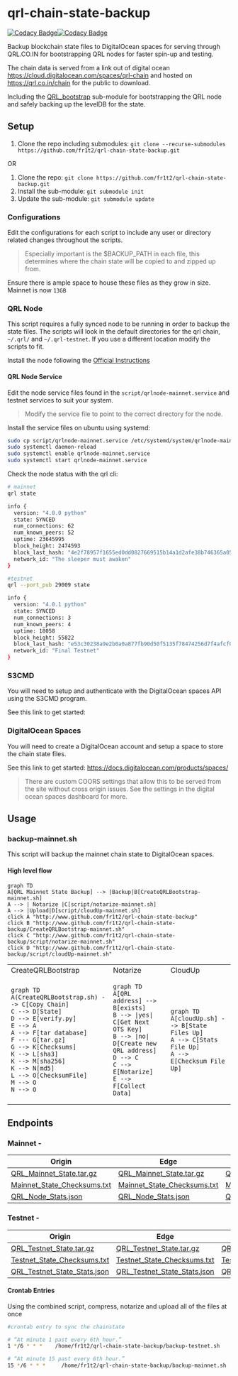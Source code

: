 # qrl-chain-state-backup

[![Codacy Badge](https://app.codacy.com/project/badge/Grade/c26dfce5082b434ea1feea5dfd95a81f)](https://www.codacy.com/gh/fr1t2/qrl-chain-state-backup/dashboard?utm_source=github.com&amp;utm_medium=referral&amp;utm_content=fr1t2/qrl-chain-state-backup&amp;utm_campaign=Badge_Grade)[![Codacy Badge](https://app.codacy.com/project/badge/Grade/c26dfce5082b434ea1feea5dfd95a81f)](https://www.codacy.com/gh/fr1t2/qrl-chain-state-backup/dashboard?utm_source=github.com&amp;utm_medium=referral&amp;utm_content=fr1t2/qrl-chain-state-backup&amp;utm_campaign=Badge_Grade)

Backup blockchain state files to DigitalOcean spaces for serving through QRL.CO.IN for bootstrapping QRL nodes for faster spin-up and testing.  

The chain data is served from a link out of digital ocean https://cloud.digitalocean.com/spaces/qrl-chain and hosted on https://qrl.co.in/chain for the public to download.

Including the [QRL_bootstrap](https://github.com/0xFF0/QRL_bootstrap.git) sub-module for bootstrapping the QRL node and safely backing up the levelDB for the state.

## Setup

1.  Clone the repo including submodules: `git clone --recurse-submodules https://github.com/fr1t2/qrl-chain-state-backup.git`

OR

1.  Clone the repo: `git clone https://github.com/fr1t2/qrl-chain-state-backup.git`
2.  Install the sub-module: `git submodule init`
3.  Update the sub-module: `git submodule update`

### Configurations

Edit the configurations for each script to include any user or directory related changes throughout the scripts.

> Especially important is the $BACKUP_PATH in each file, this determines where the chain state will be copied to and zipped up from.

Ensure there is ample space to house these files as they grow in size. Mainnet is now `13GB`


### QRL Node

This script requires a fully synced node to be running in order to backup the state files. The scripts will look in the default directories for the qrl chain, `~/.qrl/` and `~/.qrl-testnet`. If you use a different location modify the scripts to fit.

Install the node following the [Official Instructions](https://docs.theqrl.org/node/QRLnode/)

#### QRL Node Service

Edit the node service files found in the `script/qrlnode-mainnet.service` and testnet services to suit your system. 

> Modify the service file to point to the correct directory for the node.

Install the service files on ubuntu using systemd:

```bash
sudo cp script/qrlnode-mainnet.service /etc/systemd/system/qrlnode-mainnet.service
sudo systemctl daemon-reload
sudo systemctl enable qrlnode-mainnet.service
sudo systemctl start qrlnode-mainnet.service
```

Check the node status with the qrl cli:


```bash
# mainnet
qrl state

info {
  version: "4.0.0 python"
  state: SYNCED
  num_connections: 62
  num_known_peers: 52
  uptime: 23645995
  block_height: 2474593
  block_last_hash: "4e2f78957f1655ed0dd0827669515b14a1d2afe38b746365a05f86db03000000"
  network_id: "The sleeper must awaken"
}

```

```bash
#testnet
qrl --port_pub 29009 state

info {
  version: "4.0.1 python"
  state: SYNCED
  num_connections: 3
  num_known_peers: 4
  uptime: 18058
  block_height: 55822
  block_last_hash: "e53c30238a9e2b0a0a877fb90d50f5135f78474256d7f4afcf0f59da106e2000"
  network_id: "Final Testnet"
}

```


### S3CMD

You will need to setup and authenticate with the DigitalOcean spaces API using the S3CMD program.

See this link to get started: 


### DigitalOcean Spaces

You will need to create a DigitalOcean account and setup a space to store the chain state files.

See this link to get started: https://docs.digitalocean.com/products/spaces/

> There are custom COORS settings that allow this to be served from the site without cross origin issues. See the settings in the digital ocean spaces dashboard for more.


## Usage

### backup-mainnet.sh

This script will backup the mainnet chain state to DigitalOcean spaces.

#### High level flow

```mermaid
graph TD
A[QRL Mainnet State Backup] --> |Backup|B[CreateQRLBootstrap-mainnet.sh]
A --> | Notarize |C[script/notarize-mainnet.sh] 
A --> |Upload|D[script/cloudUp-mainnet.sh]
click A "http://www.github.com/fr1t2/qrl-chain-state-backup"
click B "http://www.github.com/fr1t2/qrl-chain-state-backup/CreateQRLBootstrap-mainnet.sh"
click C "http://www.github.com/fr1t2/qrl-chain-state-backup/script/notarize-mainnet.sh"
click D "http://www.github.com/fr1t2/qrl-chain-state-backup/script/cloudUp-mainnet.sh"
```

<table>
<tr>
<td> CreateQRLBootstrap </td> <td> Notarize </td> <td> CloudUp </td>
</tr>
<tr>
<td> 

```mermaid
graph TD
A(CreateQRLBootstrap.sh) --> C[Copy Chain] 
C --> D[State] 
D --> E[verify.py]
E --> A
A --> F[tar database] 
F --- G[tar.gz]
G --> K[Checksums] 
K --> L[sha3]
K --> M[sha256]
K --> N[md5]
L --> O[ChecksumFile]
M --> O
N --> O
```

</td>
<td>

```mermaid
graph TD
A[QRL address] --> B[exists]
B --> |yes| C[Get Next OTS Key]
B --> |no| D[Create new QRL address]
D --> C
C --> E[Notarize]
E --> F[Collect Data]
```

</td>
<td>

```mermaid
graph TD
A[cloudUp.sh] --> B[State Files Up]
A --> C[Stats File Up]
A --> E[Checksum File Up]
```

</td>

</tr>
</table>

## Endpoints 

### Mainnet -

| Origin | Edge | Subdomain |
| --- | --- | --- |
| [QRL_Mainnet_State.tar.gz](https://qrl-chain.fra1.digitaloceanspaces.com/mainnet/QRL_Mainnet_State.tar.gz) | [QRL_Mainnet_State.tar.gz](https://qrl-chain.fra1.cdn.digitaloceanspaces.com/mainnet/QRL_Mainnet_State.tar.gz) | [QRL_Mainnet_State.tar.gz](https://cdn.qrl.co.in/mainnet/QRL_Mainnet_State.tar.gz) |
| [Mainnet_State_Checksums.txt](https://qrl-chain.fra1.digitaloceanspaces.com/mainnet/Mainnet_State_Checksums.txt) | [Mainnet_State_Checksums.txt](https://qrl-chain.fra1.cdn.digitaloceanspaces.com/mainnet/Mainnet_State_Checksums.txt) | [Mainnet_State_Checksums.txt](https://cdn.qrl.co.in/mainnet/Mainnet_State_Checksums.txt) |
| [QRL_Node_Stats.json](https://qrl-chain.fra1.digitaloceanspaces.com/mainnet/QRL_Mainnet_State_Stats.json) | [QRL_Node_Stats.json](https://qrl-chain.fra1.cdn.digitaloceanspaces.com/mainnet/QRL_Mainnet_State_Stats.json) | [QRL_Node_Stats.json](https://cdn.qrl.co.in/mainnet/QRL_Mainnet_State_Stats.json) |

### Testnet -

| Origin | Edge | Subdomain |
| --- | --- | --- |
| [QRL_Testnet_State.tar.gz](https://qrl-chain.fra1.digitaloceanspaces.com/testnet/QRL_Testnet_State.tar.gz) | [QRL_Testnet_State.tar.gz](https://qrl-chain.fra1.cdn.digitaloceanspaces.com/testnet/QRL_Testnet_State.tar.gz) | [QRL_Testnet_State.tar.gz](https://cdn.qrl.co.in/testnet/QRL_Testnet_State.tar.gz) |
| [Testnet_State_Checksums.txt](https://qrl-chain.fra1.digitaloceanspaces.com/testnet/Testnet_State_Checksums.txt) | [Testnet_State_Checksums.txt](https://qrl-chain.fra1.cdn.digitaloceanspaces.com/testnet/Testnet_State_Checksums.txt) | [Testnet_State_Checksums.txt](https://cdn.qrl.co.in/testnet/Testnet_State_Checksums.txt) |
| [QRL_Testnet_State_Stats.json](https://qrl-chain.fra1.digitaloceanspaces.com/testnet/QRL_Testnet_State_Stats.json) | [QRL_Testnet_State_Stats.json](https://qrl-chain.fra1.cdn.digitaloceanspaces.com/testnet/QRL_Testnet_State_Stats.json) | [QRL_Testnet_State_Stats.json](https://cdn.qrl.co.in/testnet/QRL_Testnet_State_Stats.json) |


#### Crontab Entries

Using the combined script, compress, notarize and upload all of the files at once


 ```bash
#crontab entry to sync the chainstate

# “At minute 1 past every 6th hour.”
 1 */6 * * *    /home/fr1t2/qrl-chain-state-backup/backup-testnet.sh

# “At minute 15 past every 6th hour.”
15 */6 * * *     /home/fr1t2/qrl-chain-state-backup/backup-mainnet.sh
```
